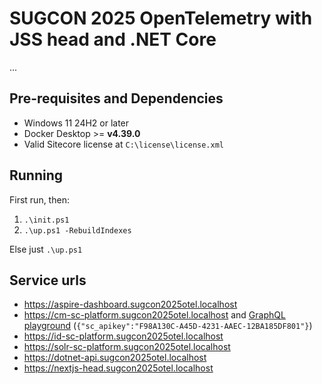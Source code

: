# SUGCON 2025 OpenTelemetry with JSS head and .NET Core

...

<!--

TODO:

- powerpoint
    - hvad vil vi løse? composable, architecture, multiple components, sitecore stack
    - hvad er open telemetry
    - standardiseret, mange teknologier, ens koncepter
    - hvilke dele er der
      - No collector node, collector agent and collector gateway modes
    - SDK (dotnet-api, sc-platform) og zero-code (se solr)
    - Lightweight dev setup such as aspire dashboard
    - Production ready stacks such as signoz, grafana, cloud offerings such as SigNoz cloud, Application Insights, New Relic, Datadog
    - demo
        - show trace from traefik -> cm -> sql & solr
        - show trace from traefik -> jss -> dotnet api (/randomdadjokes) -> external api
        - show trace from traefik -> jss -> dotnet api (/sitecore) -> cm grapqh ql query/search -> sql/solr
        - show trace tags
        - show pipeline instrumentation
        - show sql instrumentation in Sitecore 10.4 (how the collector drops parent less spans)
        - show logs
        - show metrics
    - what did we see...
      - traces across applications and technologies
      - aspire dashboard (simple dev focused)
      - signoz
      - application insights (vercel)
    - metrics
      - other: grafana/tempo, new relic, data dog, etc.
      - application level
      - OS level
    - perspektiv
      - client instrumentation
      - cloud infrastructure
- ....

-->

## Pre-requisites and Dependencies

- Windows 11 24H2 or later
- Docker Desktop >= **v4.39.0**
- Valid Sitecore license at `C:\license\license.xml`

## Running

First run, then:

1. `.\init.ps1`
1. `.\up.ps1 -RebuildIndexes`

Else just `.\up.ps1`

## Service urls

- <https://aspire-dashboard.sugcon2025otel.localhost>
- <https://cm-sc-platform.sugcon2025otel.localhost> and [GraphQL playground](https://cm-sc-platform.sugcon2025otel.localhost/sitecore/api/graph/edge/ide) (`{"sc_apikey":"F98A130C-A45D-4231-AAEC-12BA185DF801"}`)
- <https://id-sc-platform.sugcon2025otel.localhost>
- <https://solr-sc-platform.sugcon2025otel.localhost>
- <https://dotnet-api.sugcon2025otel.localhost>
- <https://nextjs-head.sugcon2025otel.localhost>
